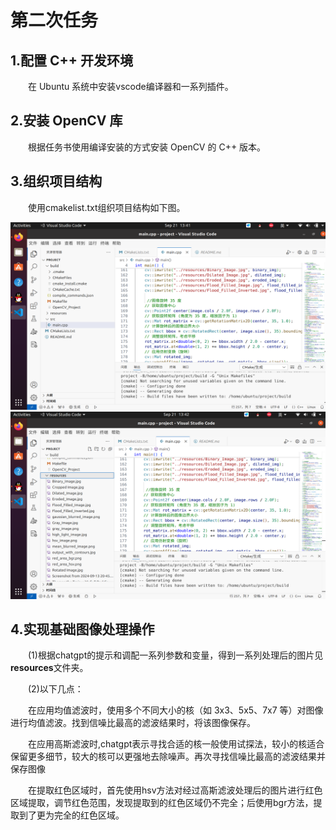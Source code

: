 # 第二次任务
<h2>1.配置 C++ 开发环境</h2>
	<p style="text-indent:2em">在 Ubuntu 系统中安装vscode编译器和一系列插件。
<h2>2.安装 OpenCV 库</h2>
<p style="text-indent:2em">根据任务书使用编译安装的方式安装 OpenCV 的 C++ 版本。</p>
<h2>3.组织项目结构</h2>
<p style="text-indent:2em">使用cmakelist.txt组织项目结构如下图。</p>
<img src= "https://github.com/MAKKAPAKKA-DYC/-/blob/assets/%E7%AC%AC%E4%BA%8C%E5%91%A8%E4%BB%A3%E7%A0%81%E7%BB%93%E6%9E%84.png" width="600" height="300">
	<img src="https://github.com/MAKKAPAKKA-DYC/-/blob/main/assets/%E7%AC%AC%E4%BA%8C%E5%91%A8%E4%BB%A3%E7%A0%81%E7%BB%93%E6%9E%84%E2%80%98%E2%80%99.png" width="600" height="300">

<h2>4.实现基础图像处理操作</h2>
<p style="text-indent:2em">(1)根据chatgpt的提示和调配一系列参数和变量，得到一系列处理后的图片见<strong>resources</strong>文件夹。</p>
<p style="text-indent:2em">(2)以下几点：</p>
<p style="text-indent:2em">在应用均值滤波时，使用多个不同大小的核（如 3x3、5x5、7x7 等）对图像进行均值滤波。找到信噪比最高的滤波结果时，将该图像保存。</p>
<p style="text-indent:2em">在应用高斯滤波时,chatgpt表示寻找合适的核一般使用试探法，较小的核适合保留更多细节，较大的核可以更强地去除噪声。再次寻找信噪比最高的滤波结果并保存图像</p>
<p style="text-indent:2em">在提取红色区域时，首先使用hsv方法对经过高斯滤波处理后的图片进行红色区域提取，调节红色范围，发现提取到的红色区域仍不完全；后使用bgr方法，提取到了更为完全的红色区域。</p>

